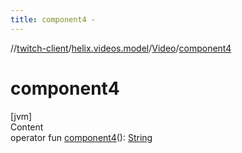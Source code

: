 ```yaml
---
title: component4 -
---
```

//[twitch-client](../../index.md)/[helix.videos.model](../index.md)/[Video](index.md)/[component4](component4.md)



# component4  
[jvm]  
Content  
operator fun [component4](component4.md)(): [String](https://kotlinlang.org/api/latest/jvm/stdlib/kotlin/-string/index.html)  




